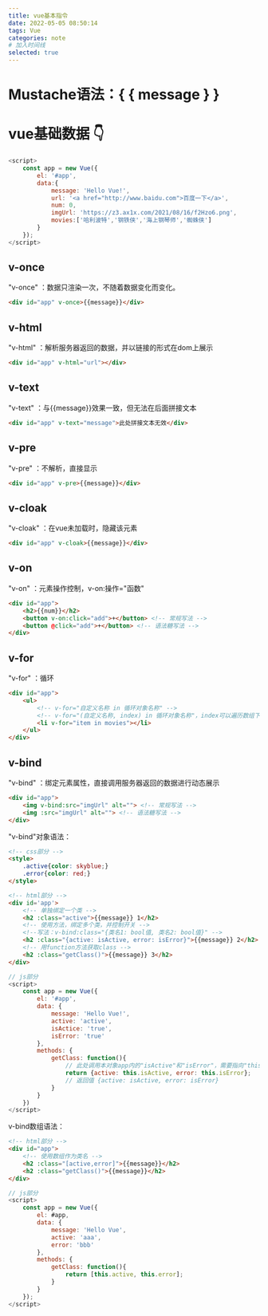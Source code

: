 ```yaml
---
title: vue基本指令
date: 2022-05-05 08:50:14
tags: Vue
categories: note
# 加入时间线
selected: true
---
```


# Mustache语法：{ { message } }

# vue基础数据 👇
``` js
<script>
    const app = new Vue({
        el: '#app',
        data:{
            message: 'Hello Vue!',
            url: '<a href="http://www.baidu.com">百度一下</a>',
            num: 0,
            imgUrl: 'https://z3.ax1x.com/2021/08/16/f2Hzo6.png',
            movies:['哈利波特','钢铁侠','海上钢琴师','蜘蛛侠']
        }
    });
</script>
```

## v-once
"v-once" ：数据只渲染一次，不随着数据变化而变化。
``` html
<div id="app" v-once>{{message}}</div>
```

## v-html
"v-html" ：解析服务器返回的数据，并以链接的形式在dom上展示
``` html
<div id="app" v-html="url"></div>
```

## v-text
"v-text" ：与{{message}}效果一致，但无法在后面拼接文本
``` html
<div id="app" v-text="message">此处拼接文本无效</div>
```

## v-pre
"v-pre" ：不解析，直接显示
``` html
<div id="app" v-pre>{{message}}</div>
```

## v-cloak
"v-cloak" ：在vue未加载时，隐藏该元素
``` html
<div id="app" v-cloak>{{message}}</div>
```

## v-on
"v-on" ：元素操作控制，v-on:操作="函数"
``` html
<div id="app">
    <h2>{{num}}</h2>
    <button v-on:click="add">+</button> <!-- 常规写法 -->
    <button @click="add">+</button> <!-- 语法糖写法 -->
</div>
```

## v-for
"v-for" ：循环
``` html
<div id="app">
    <ul>
        <!-- v-for="自定义名称 in 循环对象名称" -->
        <!-- v-for="(自定义名称, index) in 循环对象名称"，index可以遍历数组下标 -->
        <li v-for="item in movies"></li>
    </ul>
</div>
```

## v-bind
"v-bind" ：绑定元素属性，直接调用服务器返回的数据进行动态展示
``` html
<div id="app">
    <img v-bind:src="imgUrl" alt=""> <!-- 常规写法 -->
    <img :src="imgUrl" alt=""> <!-- 语法糖写法 -->
</div>
```

"v-bind"对象语法：
``` html
<!-- css部分 -->
<style>
    .active{color: skyblue;}
    .error{color: red;}
</style>
```
``` html
<!-- html部分 -->
<div id='app'>
    <!-- 单独绑定一个类 -->
    <h2 :class="active">{{message}} 1</h2>
    <!-- 使用方法，绑定多个类，并控制开关 -->
    <!--写法：v-bind:class="{类名1: bool值, 类名2: bool值}" -->
    <h2 :class="{active: isActive, error: isError}">{{message}} 2</h2>
    <!-- 用function方法获取class -->
    <h2 :class="getClass()">{{message}} 3</h2>
</div>
```
``` js
// js部分
<script>
    const app = new Vue({
        el: '#app',
        data: {
            message: 'Hello Vue!',
            active: 'active',
            isActice: 'true',
            isError: 'true'
        },
        methods: {
            getClass: function(){
                // 此处调用本对象app内的"isActive"和"isError"，需要指向"this"
                return {active: this.isActive, error: this.isError};
                // 返回值 {active: isActive, error: isError}
            }
        }
    })
</script>
```

v-bind数组语法：
``` html
<!-- html部分 -->
<div id="app">
    <!-- 使用数组作为类名 -->
    <h2 :class="[active,error]">{{message}}</h2>
    <h2 :class="getClass()">{{message}}</h2>
</div>
```
``` js
// js部分
<script>
    const app = new Vue({
        el: #app,
        data: {
            message: 'Hello Vue',
            active: 'aaa',
            error: 'bbb'
        },
        methods: {
            getClass: function(){
                return [this.active, this.error];
            }
        }
    });
</script>
```